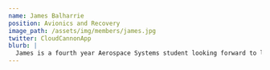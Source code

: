 ```yaml
---
name: James Balharrie
position: Avionics and Recovery
image_path: /assets/img/members/james.jpg
twitter: CloudCannonApp
blurb: |
  James is a fourth year Aerospace Systems student looking forward to lead the team through the design of the avionics and recovery systems on our rocket.
---
```


